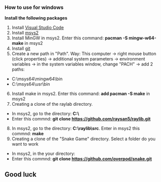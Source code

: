 

### How to use for windows

**Install the following packages**

1. Install [Visual Studio Code](https://code.visualstudio.com/docs/?dv=win)
2. Install [msys2](www.msys2.org)
3. Install MinGW in msys2. Enter this command: **pacman -S mingw-w64-make** in msys2
4. Install [git](https://git-scm.com/)
5. Create a new path in "Path". Way: This computer → right mouse button (click properties) → additional system parameters → environment variables → in the system variables window, change "PACH" → add 2 paths:
* C:\msys64\mingw64\bin
* C:\msys64\usr\bin 
6. Install make in msys2. Enter this command: **add pacman -S make** in msys2
7. Creating a clone of the raylab directory.
* In msys2, go to the directory: **С:\\** 
* Enter this commnd: **git clone https://github.com/raysan5/raylib.git**
8. In msys2, go to the directory: **C:\raylib\src**. Enter in msys2 this commnd: **make**
9. Creating a clone of the "Snake Game" directory. Select a folder do you want to work
* In msys2, in the your directory: 
* Enter this commnd: **git clone https://github.com/overpod/snake.git** 

## Good luck